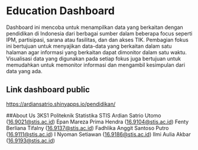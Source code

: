 # Education Dashboard 
Dashboard ini mencoba untuk menampilkan data yang berkaitan dengan pendidikan di Indonesia dari berbagai sumber dalam beberapa focus seperti IPM, partisipasi, sarana atau fasilitas, dan dan akses TIK. Pembagian fokus ini bertujuan untuk menyajikan data-data yang berkaitan dalam satu halaman agar informasi yang berkaitan dapat dimonitor dalam satu waktu. Visualisasi data yang digunakan pada setiap fokus juga bertujuan untuk memudahkan untuk memonitor informasi dan mengambil kesimpulan dari data yang ada.

## Link dashboard public
https://ardiansatrio.shinyapps.io/pendidikan/

##About Us
3KS1 Politeknik Statistika STIS
Ardian Satrio Utomo (16.9021@stis.ac.id)
Epan Mareza Prima Hendra (16.9104@stis.ac.id)
Fenty Berliana Tifalny (16.9137@stis.ac.id)
Fadhlika Anggit Santoso Putro (16.9111@stis.ac.id)
I Nyoman Setiawan (16.9186@stis.ac.id)
Ilmi Aulia Akbar (16.9193@stis.ac.id)

